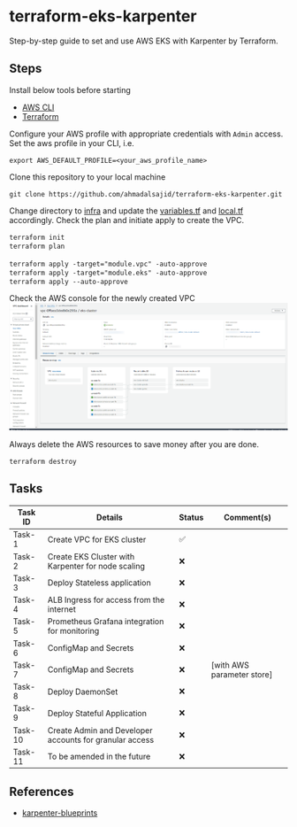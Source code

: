# terraform-eks-karpenter

Step-by-step guide to set and use AWS EKS with Karpenter by Terraform.

## Steps

Install below tools before starting

- [AWS CLI](https://docs.aws.amazon.com/cli/latest/userguide/getting-started-install.html)
- [Terraform](https://developer.hashicorp.com/terraform/tutorials/aws-get-started/install-cli)

Configure your AWS profile with appropriate credentials with `Admin` access.
Set the aws profile in your CLI, i.e.

```
export AWS_DEFAULT_PROFILE=<your_aws_profile_name>
```

Clone this repository to your local machine

```
git clone https://github.com/ahmadalsajid/terraform-eks-karpenter.git
```

Change directory to [infra](./infra) and update the
[variables.tf](./infra/variables.tf) and [local.tf](./infra/local.tf)
accordingly. Check the plan and initiate apply to create the VPC.

```
terraform init
terraform plan

terraform apply -target="module.vpc" -auto-approve
terraform apply -target="module.eks" -auto-approve
terraform apply --auto-approve
```

Check the AWS console for the newly created VPC
![New VPC](./images/tf_created_vpc.png)

Always delete the AWS resources to save money after you are done.

```
terraform destroy
```

## Tasks

| **Task ID** | **Details**                                             | **Status**         | **Comment(s)**             |
|-------------|---------------------------------------------------------|--------------------|----------------------------|
| Task-1      | Create VPC for EKS cluster                              | :white_check_mark: |                            |
| Task-2      | Create EKS Cluster with Karpenter for node scaling      | :x:                |                            |
| Task-3      | Deploy Stateless application                            | :x:                |                            |
| Task-4      | ALB Ingress for access from the internet                | :x:                |                            |
| Task-5      | Prometheus Grafana integration for monitoring           | :x:                |                            |
| Task-6      | ConfigMap and Secrets                                   | :x:                |                            |
| Task-7      | ConfigMap and Secrets                                   | :x:                | [with AWS parameter store] |
| Task-8      | Deploy DaemonSet                                        | :x:                |                            |
| Task-9      | Deploy Stateful Application                             | :x:                |                            |
| Task-10     | Create Admin and Developer accounts for granular access | :x:                |                            |
| Task-11     | To be amended in the future                             | :x:                |                            |


## References
- [karpenter-blueprints](https://github.com/aws-samples/karpenter-blueprints/tree/main)